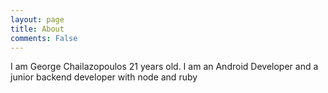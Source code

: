 ```yaml
---
layout: page
title: About
comments: False
---
```


I am George Chailazopoulos 21 years old.
I am an Android Developer and a junior backend developer with node and ruby

